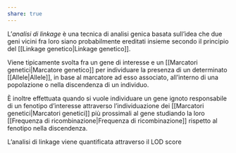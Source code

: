 ```yaml
---
share: true
---
```

L’*analisi di linkage* è una tecnica di analisi genica basata sull’idea che due geni vicini fra loro siano probabilmente ereditati insieme secondo il principio del [[Linkage genetico|Linkage genetico]].

Viene tipicamente svolta fra un gene di interesse e un [[Marcatori genetici|Marcatore genetico]] per individuare la presenza di un determinato [[Allele|Allele]], in base al marcatore ad esso associato, all’interno di una popolazione o nella discendenza di un individuo.

È inoltre effettuata quando si vuole individuare un gene ignoto responsabile di un fenotipo d’interesse attraverso l’individuazione dei [[Marcatori genetici|Marcatori genetici]] più prossimali al gene studiando la loro [[Frequenza di ricombinazione|Frequenza di ricombinazione]] rispetto al fenotipo nella discendenza.

L’analisi di linkage viene quantificata attraverso il LOD score